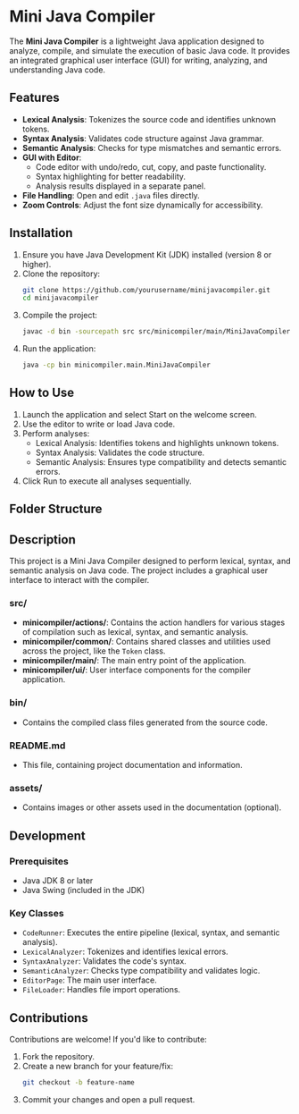 # Mini Java Compiler

The **Mini Java Compiler** is a lightweight Java application designed to analyze, compile, and simulate the execution of basic Java code. It provides an integrated graphical user interface (GUI) for writing, analyzing, and understanding Java code.

## Features

- **Lexical Analysis**: Tokenizes the source code and identifies unknown tokens.
- **Syntax Analysis**: Validates code structure against Java grammar.
- **Semantic Analysis**: Checks for type mismatches and semantic errors.
- **GUI with Editor**:
  - Code editor with undo/redo, cut, copy, and paste functionality.
  - Syntax highlighting for better readability.
  - Analysis results displayed in a separate panel.
- **File Handling**: Open and edit `.java` files directly.
- **Zoom Controls**: Adjust the font size dynamically for accessibility.

## Installation

1. Ensure you have Java Development Kit (JDK) installed (version 8 or higher).
2. Clone the repository:
   ```bash
   git clone https://github.com/yourusername/minijavacompiler.git
   cd minijavacompiler   
3. Compile the project:
   ```bash
   javac -d bin -sourcepath src src/minicompiler/main/MiniJavaCompiler.java
4. Run the application:
   ```bash
   java -cp bin minicompiler.main.MiniJavaCompiler

## How to Use

1. Launch the application and select Start on the welcome screen.
2. Use the editor to write or load Java code.
3. Perform analyses:
   - Lexical Analysis: Identifies tokens and highlights unknown tokens.
   - Syntax Analysis: Validates the code structure.
   - Semantic Analysis: Ensures type compatibility and detects semantic errors.
4. Click Run to execute all analyses sequentially.

## Folder Structure


## Description

This project is a Mini Java Compiler designed to perform lexical, syntax, and semantic analysis on Java code. The project includes a graphical user interface to interact with the compiler.

### src/
- **minicompiler/actions/**: Contains the action handlers for various stages of compilation such as lexical, syntax, and semantic analysis.
- **minicompiler/common/**: Contains shared classes and utilities used across the project, like the `Token` class.
- **minicompiler/main/**: The main entry point of the application.
- **minicompiler/ui/**: User interface components for the compiler application.

### bin/
- Contains the compiled class files generated from the source code.

### README.md
- This file, containing project documentation and information.

### assets/
- Contains images or other assets used in the documentation (optional).


## Development

### Prerequisites
  * Java JDK 8 or later
  * Java Swing (included in the JDK)
### Key Classes
  * `CodeRunner`: Executes the entire pipeline (lexical, syntax, and semantic analysis).
  * `LexicalAnalyzer`: Tokenizes and identifies lexical errors.
  * `SyntaxAnalyzer`: Validates the code's syntax.
  * `SemanticAnalyzer`: Checks type compatibility and validates logic.
  * `EditorPage`: The main user interface.
  * `FileLoader`: Handles file import operations.

## Contributions

Contributions are welcome! If you'd like to contribute:

1. Fork the repository.
2. Create a new branch for your feature/fix:
   ```bash
   git checkout -b feature-name
3. Commit your changes and open a pull request.
